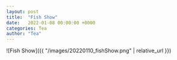 ```yaml
---
layout: post
title:  "Fish Show"
date:   2022-01-08 00:00:00 +0000
categories: Tea
author: "Tea"
---
```




![Fish Show]({{ "/images/20220110_fishShow.png" | relative_url }})